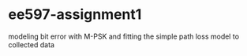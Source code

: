 # ee597-assignment1
modeling bit error with M-PSK and fitting the simple path loss model to collected data
